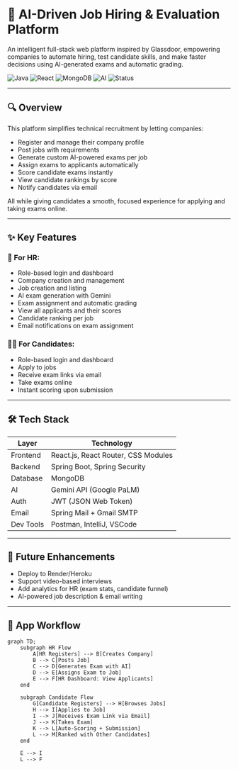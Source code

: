 # 🧠 AI-Driven Job Hiring & Evaluation Platform

An intelligent full-stack web platform inspired by Glassdoor, empowering companies to automate hiring, test candidate skills, and make faster decisions using AI-generated exams and automatic grading.

![Java](https://img.shields.io/badge/Backend-Java%20%7C%20Spring%20Boot-blue)
![React](https://img.shields.io/badge/Frontend-React.js-blueviolet)
![MongoDB](https://img.shields.io/badge/Database-MongoDB-green)
![AI](https://img.shields.io/badge/AI-Gemini%20API-red)
![Status](https://img.shields.io/badge/Project-Active-lightgrey)

---

## 🔍 Overview

This platform simplifies technical recruitment by letting companies:

- Register and manage their company profile
- Post jobs with requirements
- Generate custom AI-powered exams per job
- Assign exams to applicants automatically
- Score candidate exams instantly
- View candidate rankings by score
- Notify candidates via email

All while giving candidates a smooth, focused experience for applying and taking exams online.

---

## ✨ Key Features

### 🏢 For HR:
- Role-based login and dashboard
- Company creation and management
- Job creation and listing
- AI exam generation with Gemini
- Exam assignment and automatic grading
- View all applicants and their scores
- Candidate ranking per job
- Email notifications on exam assignment

### 👩‍💻 For Candidates:
- Role-based login and dashboard
- Apply to jobs
- Receive exam links via email
- Take exams online
- Instant scoring upon submission

---

## 🛠 Tech Stack

| Layer     | Technology                          |
|-----------|--------------------------------------|
| Frontend  | React.js, React Router, CSS Modules  |
| Backend   | Spring Boot, Spring Security         |
| Database  | MongoDB                              |
| AI        | Gemini API (Google PaLM)             |
| Auth      | JWT (JSON Web Token)                 |
| Email     | Spring Mail + Gmail SMTP             |
| Dev Tools | Postman, IntelliJ, VSCode            |

---
## 🔮 Future Enhancements

- Deploy to Render/Heroku
- Support video-based interviews
- Add analytics for HR (exam stats, candidate funnel)
- AI-powered job description & email writing

---

## 🧭 App Workflow

```mermaid
graph TD;
    subgraph HR Flow
        A[HR Registers] --> B[Creates Company]
        B --> C[Posts Job]
        C --> D[Generates Exam with AI]
        D --> E[Assigns Exam to Job]
        E --> F[HR Dashboard: View Applicants]
    end

    subgraph Candidate Flow
        G[Candidate Registers] --> H[Browses Jobs]
        H --> I[Applies to Job]
        I --> J[Receives Exam Link via Email]
        J --> K[Takes Exam]
        K --> L[Auto-Scoring + Submission]
        L --> M[Ranked with Other Candidates]
    end

    E --> I
    L --> F



